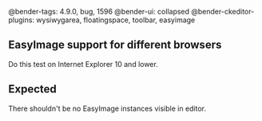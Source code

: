 @bender-tags: 4.9.0, bug, 1596
@bender-ui: collapsed
@bender-ckeditor-plugins: wysiwygarea, floatingspace, toolbar, easyimage

## EasyImage support for different browsers

Do this test on Internet Explorer 10 and lower.

## Expected

There shouldn't be no EasyImage instances visible in editor.
